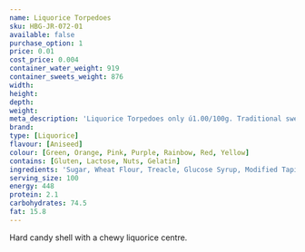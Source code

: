 ```yaml
---
name: Liquorice Torpedoes
sku: HBG-JR-072-01
available: false
purchase_option: 1
price: 0.01
cost_price: 0.004
container_water_weight: 919
container_sweets_weight: 876
width: 
height: 
depth: 
weight: 
meta_description: 'Liquorice Torpedoes only ú1.00/100g. Traditional sweets and more at Humbugs Confectionery  Store. Specialists in satisfying your sweet tooth!'
brand: 
type: [Liquorice]
flavour: [Aniseed]
colour: [Green, Orange, Pink, Purple, Rainbow, Red, Yellow]
contains: [Gluten, Lactose, Nuts, Gelatin]
ingredients: 'Sugar, Wheat Flour, Treacle, Glucose Syrup, Modified Tapioca and Maize Starches, E171, E104, E129, E124, E133, E110, Shellac, Carnauba Wax, Vegetable Oil, Flavouring, Liquorice Extract'
serving_size: 100
energy: 448
protein: 2.1
carbohydrates: 74.5
fat: 15.8
---
```

Hard candy shell with a chewy liquorice centre.